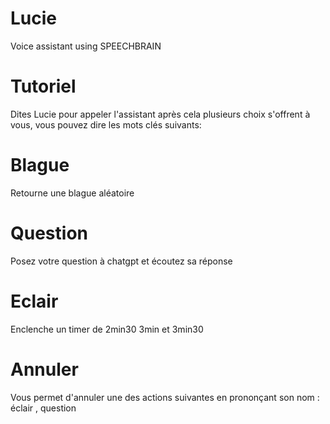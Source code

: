 # Lucie
Voice assistant using SPEECHBRAIN

# Tutoriel

Dites Lucie pour appeler l'assistant après cela plusieurs choix s'offrent à vous, vous pouvez dire les mots clés suivants:

# Blague
 Retourne une blague aléatoire

# Question
 Posez votre question à chatgpt et écoutez sa réponse

# Eclair
Enclenche un timer de 2min30 3min et 3min30

# Annuler
 Vous permet d'annuler une des actions suivantes en prononçant son nom : éclair , question

